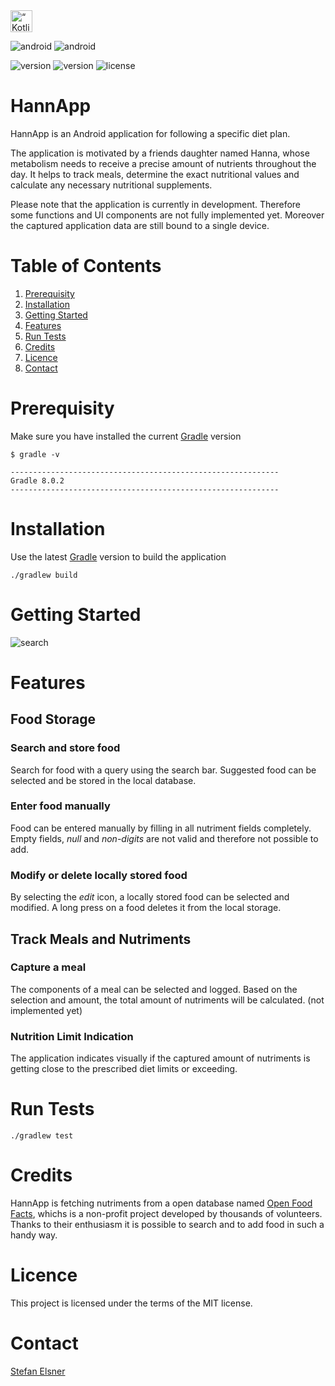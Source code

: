 <img src="https://upload.wikimedia.org/wikipedia/commons/thumb/0/06/Kotlin_Icon.svg/240px-Kotlin_Icon.svg.png" alt= “Kotlin” height="35">

![android](https://forthebadge.com/images/badges/built-for-android.svg)
![android](https://forthebadge.com/images/badges/built-with-love.svg)

![version](https://img.shields.io/badge/Gradle-8.0.2%2B-blue)
![version](https://img.shields.io/badge/version-0.0.1-green)
![license](https://img.shields.io/badge/license-MIT-blue)

# HannApp

HannApp is an Android application for following a specific diet plan.

The application is motivated by a friends daughter named Hanna, whose metabolism needs to receive a
precise amount of nutrients throughout the day.
It helps to track meals, determine the exact nutritional values and calculate any necessary
nutritional supplements.

Please note that the application is currently in development. Therefore some functions and UI
components are not fully implemented yet. Moreover the captured application data are still bound to
a single device.

# Table of Contents

1. [Prerequisity](#prerequisity)
2. [Installation](#installation)
3. [Getting Started](#getting-started)
4. [Features](#features)
5. [Run Tests](#run-tests)
6. [Credits](#credits)
7. [Licence](#licence)
8. [Contact](#contact)

# Prerequisity

Make sure you have installed the current [Gradle](https://gradle.org/install/) version

```
$ gradle -v

------------------------------------------------------------
Gradle 8.0.2
------------------------------------------------------------
```

# Installation

Use the latest [Gradle](https://gradle.org) version to build the application

`./gradlew build`

# Getting Started

![search](docs/gettingStarted.gif)

# Features

## Food Storage

### Search and store food

Search for food with a query using the search bar. Suggested food can be selected and be stored in
the local database.

### Enter food manually

Food can be entered manually by filling in all nutriment fields completely. Empty fields, *null*
and *non-digits* are not valid and therefore not possible to add.

### Modify or delete locally stored food

By selecting the *edit* icon, a locally stored food can be selected and modified.
A long press on a food deletes it from the local storage.

## Track Meals and Nutriments

### Capture a meal

The components of a meal can be selected and logged. Based on the selection and amount, the total
amount of nutriments will be calculated. (not implemented yet)

### Nutrition Limit Indication

The application indicates visually if the captured amount of nutriments is getting close to the
prescribed diet limits or exceeding.

# Run Tests

`./gradlew test`

# Credits

HannApp is fetching nutriments from a open database
named [Open Food Facts](https://world.openfoodfacts.org/), whichs is a non-profit project developed
by thousands of volunteers. Thanks to their enthusiasm it is possible to search and to add food in
such a handy way.

# Licence

This project is licensed under the terms of the MIT license.

# Contact

[Stefan Elsner](https://github.com/StefanElsnerDev/)